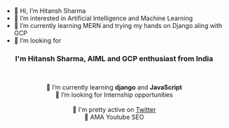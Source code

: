 - 👋 Hi, I’m Hitansh Sharma
- 👀 I’m interested in Artificial Intelligence and Machine Learning
- 🌱 I’m currently learning MERN and trying my hands on Django aling with GCP
- 💞️ I’m looking for 

<h3 align="center">I'm Hitansh Sharma, AIML and GCP enthusiast from India</h3><br>

<p align="center">🌱 I’m currently learning <b>django</b> and <b>JavaScript</b><br>💞️ I’m looking for Internship opportunities<br><br>📝 I'm pretty active on <a href="https://x.com/HitanshSharma25">Twitter</a><br>💬 AMA Youtube SEO<br><br></p>


<!---
Hitanshh/Hitanshh is a ✨ special ✨ repository because its `README.md` (this file) appears on your GitHub profile.
You can click the Preview link to take a look at your changes.
--->
